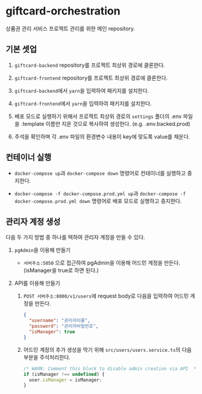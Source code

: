# giftcard-orchestration

상품권 관리 서비스 프로젝트 관리를 위한 메인 repository.

## 기본 셋업

1. `giftcard-backend` repository를 프로젝트 최상위 경로에 클론한다.

2. `giftcard-frontend` repository를 프로젝트 최상위 경로에 클론한다.

3. `giftcard-backend`에서 `yarn`을 입력하여 패키지를 설치한다.

4. `giftcard-frontend`에서 `yarn`을 입력하여 패키지를 설치한다.

5. 배포 모드로 실행하기 위해서 프로젝트 최상위 경로의 `settings` 폴더의 .env 파일을 .template 이름만 지운 것으로 복사하여 생성한다. (e.g. .env.backed.prod)

6. 주석을 확인하며 각 .env 파일의 환경변수 내용이 key에 맞도록 value를 채운다.

## 컨테이너 실행

- `docker-compose up`과 `docker-compose down` 명령어로 컨테이너를 실행하고 중지한다.

- `docker-compose -f docker-compose.prod.yml up`과 `docker-compose -f docker-compose.prod.yml down` 명령어로 배포 모드로 실행하고 중지한다.

## 관리자 계정 생성

다음 두 가지 방법 중 하나를 택하여 관리자 계정을 만들 수 있다.

1. `pgAdmin`을 이용해 만들기

   - `서버주소:5050` 으로 접근하여 pgAdmin을 이용해 어드민 계정을 만든다. (isManager을 true로 하면 된다.)

2. API를 이용해 만들기

   1. `POST 서버주소:8000/v1/users`에 request body로 다음을 입력하여 어드민 계정을 만든다.

      ```json
      {
        "username": "관리자이름",
        "password": "관리자비밀번호",
        "isManager": true
      }
      ```

   2. 어드민 계정의 추가 생성을 막기 위해 `src/users/users.service.ts`의 다음 부분을 주석처리한다.

      ```js
      /* WARN: Comment this block to disable admin creation via API  */
      if (isManager !== undefined) {
        user.isManager = isManager;
      }
      ```
